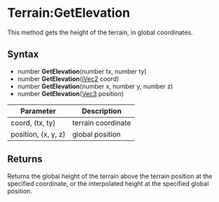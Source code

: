 # Terrain:GetElevation

This method gets the height of the terrain, in global coordinates.

## Syntax

- number **GetElevation**(number tx, number ty)
- number **GetElevation**([iVec2](iVec2.md) coord)
- number **GetElevation**(number x, number y, number z)
- number **GetElevation**([Vec3](Vec3.md) position)

| Parameter | Description |
|---|---|
| coord, (tx, ty) | terrain coordinate |
| position, (x, y, z) | global position |

## Returns

Returns the global height of the terrain above the terrain position at the specified coordinate, or the interpolated height at the specified global position.
